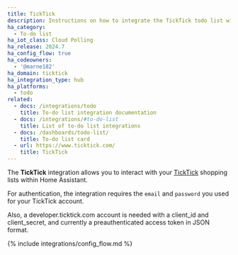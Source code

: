 ```yaml
---
title: TickTick
description: Instructions on how to integrate the TickTick todo list with Home Assistant.
ha_category:
  - To-do list
ha_iot_class: Cloud Polling
ha_release: 2024.7
ha_config_flow: true
ha_codeowners:
  - '@marne182'
ha_domain: ticktick
ha_integration_type: hub
ha_platforms:
  - todo
related:
  - docs: /integrations/todo
    title: To-do list integration documentation
  - docs: /integrations/#to-do-list
    title: List of to-do list integrations
  - docs: /dashboards/todo-list/
    title: To-do list card
  - url: https://www.ticktick.com/
    title: TickTick
---
```


The **TickTick** integration allows you to interact with your [TickTick](https://www.ticktick.com/) shopping lists within Home Assistant.

For authentication, the integration requires the `email` and `password` you used for your TickTick account.

Also, a developer.ticktick.com account is needed with a client_id and client_secret, and currently a preauthenticated access token in JSON format.

{% include integrations/config_flow.md %}
